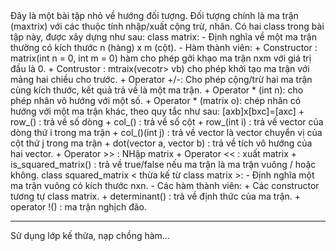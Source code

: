 <!DOCTYPE html>
<html>
    <head>
        Đây là một bài tập nhỏ về hướng đối tượng. Đối tượng chính là ma trận (maxtrix) với các thuộc tính nhập/xuất cộng trừ, nhân.
Có hai class trong bài tập này,  được xây dựng như sau:
    </head>
    <body>
        class matrix: 
        - Định nghĩa về một ma trận thường có kích thước n (hàng) x m (cột).
        - Hàm thành viên:
            + Constructor : matrix(int n = 0, int m = 0) hàm cho phép gởi khạo ma trận nxm với giá trị đầu là 0.
            + Contrustor : mtraix(vecotr<vector<double>> vb) cho phép khởi tạo ma trận với mảng hai chiều cho trước.
            + Operator +/-: Cho phép cộng/trừ hai ma trận cùng kích thước,  kết quả trả về là một ma trận.
            + Operator * (int n): cho phép nhân vô hướng với một số.
            + Operator * (matrix o): chép nhân có hướng với một ma trận khác, theo quy tắc như sau: [axb]x[bxc]=[axc]
            + row_() : trả về số dòng
            + col_() : trả về số cột
            + row_(int i) : trả về vector<double> của dòng thứ i trong ma trận
            + col_()(int j) : trả về vector<double> là vector chuyển vị của cột thứ j trong ma trận 
            + dot(vector<double> a, vector<double> b) : trả về tích vô hướng của hai vector.
            + Operator >> : NHập matrix
            + Operator << : xuất matrix
            + is_squared_matrix() : trả về true/false nếu ma trận là ma trận vuông / hoặc không.
    class squared_matrix < thừa kế từ class matrix >:
        - Định nghĩa một ma trận vuông có kích thước nxn.
        - Các hàm thành viên:
            + Các constructor tương tự class matrix.
            + determinant() : trả về định thức của ma trận.
            + operator !() : ma trận nghịch đão.

-----------------------------
Sử dụng lớp kế thừa, nạp chồng hàm...
    </body>
</html>
